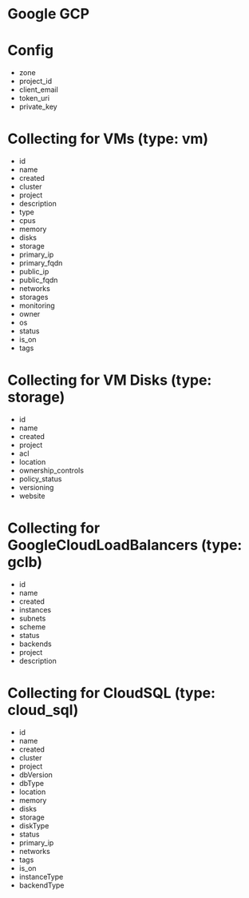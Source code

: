 # Google GCP

# Config

* zone
* project_id
* client_email
* token_uri
* private_key

# Collecting for VMs (type: vm)

* id
* name
* created
* cluster
* project
* description
* type
* cpus
* memory
* disks
* storage
* primary_ip
* primary_fqdn
* public_ip
* public_fqdn
* networks
* storages
* monitoring
* owner
* os
* status
* is_on
* tags
 
# Collecting for VM Disks (type: storage)

* id
* name
* created
* project
* acl
* location
* ownership_controls
* policy_status
* versioning
* website

# Collecting for GoogleCloudLoadBalancers (type: gclb)

* id
* name
* created
* instances
* subnets
* scheme
* status
* backends
* project
* description


# Collecting for CloudSQL (type: cloud_sql)

* id
* name
* created
* cluster
* project
* dbVersion
* dbType
* location
* memory
* disks
* storage
* diskType
* status
* primary_ip
* networks
* tags
* is_on
* instanceType
* backendType